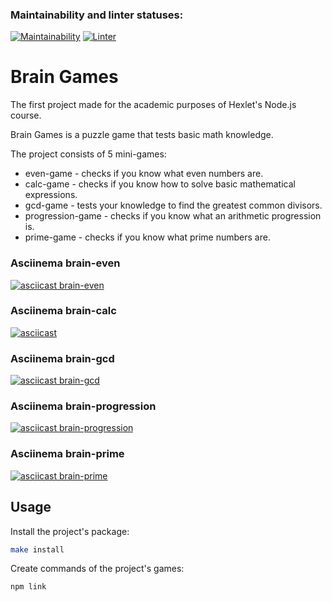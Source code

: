 ### Maintainability and linter statuses:
[![Maintainability](https://api.codeclimate.com/v1/badges/b92df93d6a547860a70d/maintainability)](https://codeclimate.com/github/elizablok/backend-project-lvl1/maintainability)
[![Linter](https://github.com/elizablok/backend-project-lvl1/actions/workflows/make-lint.yml/badge.svg)](https://github.com/elizablok/backend-project-lvl1/actions)

# Brain Games

The first project made for the academic purposes of Hexlet's Node.js course.

Brain Games is a puzzle game that tests basic math knowledge.

The project consists of 5 mini-games:
- even-game - checks if you know what even numbers are.
- calc-game - checks if you know how to solve basic mathematical expressions.
- gcd-game - tests your knowledge to find the greatest common divisors.
- progression-game - checks if you know what an arithmetic progression is.
- prime-game - checks if you know what prime numbers are.

### Asciinema brain-even
[![asciicast brain-even](https://asciinema.org/a/467949.svg)](https://asciinema.org/a/467949)

### Asciinema brain-calc
[![asciicast](https://asciinema.org/a/468060.svg)](https://asciinema.org/a/468060)

### Asciinema brain-gcd
[![asciicast brain-gcd](https://asciinema.org/a/467951.svg)](https://asciinema.org/a/467951)

### Asciinema brain-progression
[![asciicast brain-progression](https://asciinema.org/a/467953.svg)](https://asciinema.org/a/467953)

### Asciinema brain-prime
[![asciicast brain-prime](https://asciinema.org/a/467954.svg)](https://asciinema.org/a/467954)

## Usage

Install the project's package:
```sh
make install
```

Create commands of the project's games:
```sh
npm link
```
